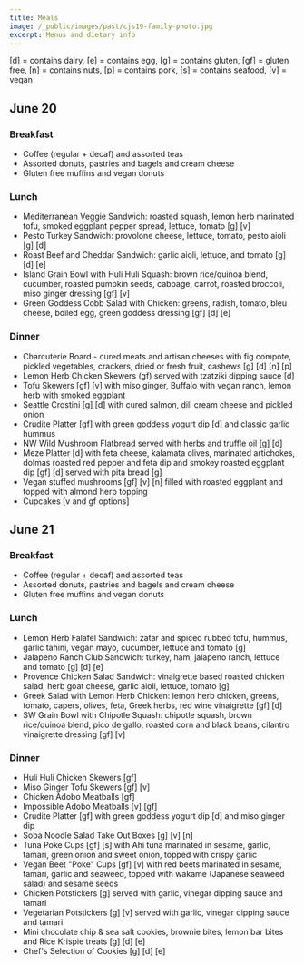 ```yaml
---
title: Meals
image: /_public/images/past/cjs19-family-photo.jpg
excerpt: Menus and dietary info
---
```

[d] = contains dairy, [e] = contains egg, [g] = contains gluten, [gf] = gluten free, [n] = contains nuts, [p] = contains pork, [s] = contains seafood, [v] = vegan

## June 20

### Breakfast

* Coffee (regular + decaf) and assorted teas
* Assorted donuts, pastries and bagels and cream cheese
* Gluten free muffins and vegan donuts

### Lunch

* Mediterranean Veggie Sandwich: roasted squash, lemon herb marinated tofu, smoked eggplant pepper spread, lettuce, tomato [g] [v]
* Pesto Turkey Sandwich: provolone cheese, lettuce, tomato, pesto aioli [g] [d] 
* Roast Beef and Cheddar Sandwich: garlic aioli, lettuce, and tomato [g] [d] [e] 
* Island Grain Bowl with Huli Huli Squash: brown rice/quinoa blend, cucumber, roasted pumpkin seeds, cabbage, carrot, roasted broccoli, miso ginger dressing [gf] [v] 
* Green Goddess Cobb Salad with Chicken: greens, radish, tomato, bleu cheese, boiled egg, green goddess dressing [gf] [d] [e] 


### Dinner

* Charcuterie Board - cured meats and artisan cheeses with fig compote, pickled vegetables, crackers, dried or fresh fruit, cashews [g] [d] [n] [p]
* Lemon Herb Chicken Skewers (gf) served with tzatziki dipping sauce [d] 
* Tofu Skewers [gf] [v] with miso ginger, Buffalo with vegan ranch, lemon herb with smoked eggplant
* Seattle Crostini [g] [d] with cured salmon, dill cream cheese and pickled onion
* Crudite Platter [gf]  with green goddess yogurt dip [d] and classic garlic hummus 
* NW Wild Mushroom Flatbread served with herbs and truffle oil [g] [d] 
* Meze Platter [d] with feta cheese, kalamata olives, marinated artichokes, dolmas roasted red pepper and feta dip and smokey roasted eggplant dip [gf] [d] served with pita bread [g]
* Vegan stuffed mushrooms [gf] [v] [n] filled with roasted eggplant and topped with almond herb topping
* Cupcakes [v and gf options]

## June 21

### Breakfast

* Coffee (regular + decaf) and assorted teas
* Assorted donuts, pastries and bagels and cream cheese
* Gluten free muffins and vegan donuts

### Lunch
* Lemon Herb Falafel Sandwich: zatar and spiced rubbed tofu, hummus, garlic tahini, vegan mayo, cucumber, lettuce and tomato [g]
* Jalapeno Ranch Club Sandwich: turkey, ham, jalapeno ranch, lettuce and tomato [g] [d] [e] 
* Provence Chicken Salad Sandwich: vinaigrette based roasted chicken salad, herb goat cheese, garlic aioli, lettuce, tomato [g]
* Greek Salad with Lemon Herb Chicken: lemon herb chicken, greens, tomato, capers, olives, feta, Greek herbs, red wine vinaigrette [gf] [d]
* SW Grain Bowl with Chipotle Squash: chipotle squash, brown rice/quinoa blend, pico de gallo, roasted corn and black beans, cilantro vinaigrette dressing [gf] [v]

### Dinner

* Huli Huli Chicken Skewers [gf]
* Miso Ginger Tofu Skewers [gf] [v]
* Chicken Adobo Meatballs [gf]
* Impossible Adobo Meatballs [v] [gf] 
* Crudite Platter [gf] with green goddess yogurt dip [d] and miso ginger dip 
* Soba Noodle Salad Take Out Boxes [g] [v] [n]
* Tuna Poke Cups [gf] [s] with Ahi tuna marinated in sesame, garlic, tamari, green onion and sweet onion, topped with crispy garlic 
* Vegan Beet "Poke" Cups [gf] [v] with red beets marinated in sesame, tamari, garlic and seaweed, topped with wakame (Japanese seaweed salad) and sesame seeds 
* Chicken Potstickers [g] served with garlic, vinegar dipping sauce and tamari 
* Vegetarian Potstickers [g] [v] served with garlic, vinegar dipping sauce and tamari 
* Mini chocolate chip & sea salt cookies, brownie bites, lemon bar bites and Rice Krispie treats [g] [d] [e]
* Chef's Selection of Cookies [g] [d] [e]
